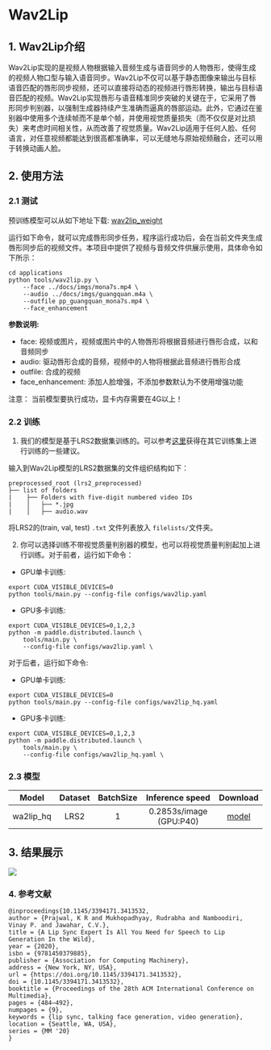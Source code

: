 # Wav2Lip

## 1. Wav2Lip介绍

Wav2Lip实现的是视频人物根据输入音频生成与语音同步的人物唇形，使得生成的视频人物口型与输入语音同步。Wav2Lip不仅可以基于静态图像来输出与目标语音匹配的唇形同步视频，还可以直接将动态的视频进行唇形转换，输出与目标语音匹配的视频。Wav2Lip实现唇形与语音精准同步突破的关键在于，它采用了唇形同步判别器，以强制生成器持续产生准确而逼真的唇部运动。此外，它通过在鉴别器中使用多个连续帧而不是单个帧，并使用视觉质量损失（而不仅仅是对比损失）来考虑时间相关性，从而改善了视觉质量。Wav2Lip适用于任何人脸、任何语言，对任意视频都能达到很高都准确率，可以无缝地与原始视频融合，还可以用于转换动画人脸。

## 2. 使用方法
### 2.1 测试
预训练模型可以从如下地址下载: [wav2lip_weight](https://paddlegan.bj.bcebos.com/models/wav2lip_hq.pdparams)


运行如下命令，就可以完成唇形同步任务，程序运行成功后，会在当前文件夹生成唇形同步后的视频文件。本项目中提供了视频与音频文件供展示使用，具体命令如下所示：

```
cd applications
python tools/wav2lip.py \
    --face ../docs/imgs/mona7s.mp4 \
    --audio ../docs/imgs/guangquan.m4a \
    --outfile pp_guangquan_mona7s.mp4 \
    --face_enhancement
```
**参数说明:**
- face: 视频或图片，视频或图片中的人物唇形将根据音频进行唇形合成，以和音频同步
- audio: 驱动唇形合成的音频，视频中的人物将根据此音频进行唇形合成
- outfile: 合成的视频
- face_enhancement: 添加人脸增强，不添加参数默认为不使用增强功能

注意：
  当前模型要执行成功，显卡内存需要在4G以上！

### 2.2 训练
1. 我们的模型是基于LRS2数据集训练的。可以参考[这里](https://github.com/Rudrabha/Wav2Lip#training-on-datasets-other-than-lrs2)获得在其它训练集上进行训练的一些建议。

输入到Wav2Lip模型的LRS2数据集的文件组织结构如下：

```
preprocessed_root (lrs2_preprocessed)
├── list of folders
|    ├── Folders with five-digit numbered video IDs
|    │   ├── *.jpg
|    │   ├── audio.wav
```
将LRS2的(train, val, test) `.txt` 文件列表放入 `filelists/`文件夹。

2. 你可以选择训练不带视觉质量判别器的模型，也可以将视觉质量判别起加上进行训练。对于前者，运行如下命令：

- GPU单卡训练:
```
export CUDA_VISIBLE_DEVICES=0
python tools/main.py --config-file configs/wav2lip.yaml
```

- GPU多卡训练:
```
export CUDA_VISIBLE_DEVICES=0,1,2,3
python -m paddle.distributed.launch \
    tools/main.py \
    --config-file configs/wav2lip.yaml \

```
对于后者，运行如下命令:
- GPU单卡训练:
```
export CUDA_VISIBLE_DEVICES=0
python tools/main.py --config-file configs/wav2lip_hq.yaml
```
- GPU多卡训练:
```
export CUDA_VISIBLE_DEVICES=0,1,2,3
python -m paddle.distributed.launch \
    tools/main.py \
    --config-file configs/wav2lip_hq.yaml \

```


### 2.3 模型
Model|Dataset|BatchSize|Inference speed|Download
---|:--:|:--:|:--:|:--:
wa2lip_hq|LRS2| 1 | 0.2853s/image (GPU:P40) | [model](https://paddlegan.bj.bcebos.com/models/wav2lip_hq.pdparams)

## 3. 结果展示

![](../../imgs/mona.gif)


### 4. 参考文献

```
@inproceedings{10.1145/3394171.3413532,
author = {Prajwal, K R and Mukhopadhyay, Rudrabha and Namboodiri, Vinay P. and Jawahar, C.V.},
title = {A Lip Sync Expert Is All You Need for Speech to Lip Generation In the Wild},
year = {2020},
isbn = {9781450379885},
publisher = {Association for Computing Machinery},
address = {New York, NY, USA},
url = {https://doi.org/10.1145/3394171.3413532},
doi = {10.1145/3394171.3413532},
booktitle = {Proceedings of the 28th ACM International Conference on Multimedia},
pages = {484–492},
numpages = {9},
keywords = {lip sync, talking face generation, video generation},
location = {Seattle, WA, USA},
series = {MM '20}
}
```
